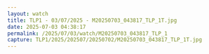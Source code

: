 ```yaml
---
layout: watch
title: TLP1 - 03/07/2025 - M20250703_043817_TLP_1T.jpg
date: 2025-07-03 04:38:17
permalink: /2025/07/03/watch/M20250703_043817_TLP_1
capture: TLP1/2025/202507/20250702/M20250703_043817_TLP_1T.jpg
---
```

